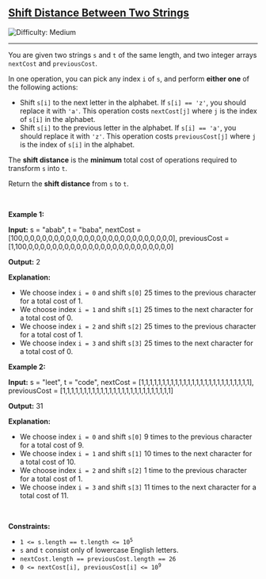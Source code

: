 <h2><a href="https://leetcode.com/problems/shift-distance-between-two-strings">Shift Distance Between Two Strings</a></h2> <img src='https://img.shields.io/badge/Difficulty-Medium-orange' alt='Difficulty: Medium' /><hr><p>You are given two strings <code>s</code> and <code>t</code> of the same length, and two integer arrays <code>nextCost</code> and <code>previousCost</code>.</p>

<p>In one operation, you can pick any index <code>i</code> of <code>s</code>, and perform <strong>either one</strong> of the following actions:</p>

<ul>
	<li>Shift <code>s[i]</code> to the next letter in the alphabet. If <code>s[i] == &#39;z&#39;</code>, you should replace it with <code>&#39;a&#39;</code>. This operation costs <code>nextCost[j]</code> where <code>j</code> is the index of <code>s[i]</code> in the alphabet.</li>
	<li>Shift <code>s[i]</code> to the previous letter in the alphabet. If <code>s[i] == &#39;a&#39;</code>, you should replace it with <code>&#39;z&#39;</code>. This operation costs <code>previousCost[j]</code> where <code>j</code> is the index of <code>s[i]</code> in the alphabet.</li>
</ul>

<p>The <strong>shift distance</strong> is the <strong>minimum</strong> total cost of operations required to transform <code>s</code> into <code>t</code>.</p>

<p>Return the <strong>shift distance</strong> from <code>s</code> to <code>t</code>.</p>

<p>&nbsp;</p>
<p><strong class="example">Example 1:</strong></p>

<div class="example-block">
<p><strong>Input:</strong> <span class="example-io">s = &quot;abab&quot;, t = &quot;baba&quot;, nextCost = [100,0,0,0,0,0,0,0,0,0,0,0,0,0,0,0,0,0,0,0,0,0,0,0,0,0], previousCost = [1,100,0,0,0,0,0,0,0,0,0,0,0,0,0,0,0,0,0,0,0,0,0,0,0,0]</span></p>

<p><strong>Output:</strong> <span class="example-io">2</span></p>

<p><strong>Explanation:</strong></p>

<ul>
	<li>We choose index <code>i = 0</code> and shift <code>s[0]</code> 25 times to the previous character for a total cost of 1.</li>
	<li>We choose index <code>i = 1</code> and shift <code>s[1]</code> 25 times to the next character for a total cost of 0.</li>
	<li>We choose index <code>i = 2</code> and shift <code>s[2]</code> 25 times to the previous character for a total cost of 1.</li>
	<li>We choose index <code>i = 3</code> and shift <code>s[3]</code> 25 times to the next character for a total cost of 0.</li>
</ul>
</div>

<p><strong class="example">Example 2:</strong></p>

<div class="example-block">
<p><strong>Input:</strong> <span class="example-io">s = &quot;leet&quot;, t = &quot;code&quot;, nextCost = [1,1,1,1,1,1,1,1,1,1,1,1,1,1,1,1,1,1,1,1,1,1,1,1,1,1], previousCost = [1,1,1,1,1,1,1,1,1,1,1,1,1,1,1,1,1,1,1,1,1,1,1,1,1,1]</span></p>

<p><strong>Output:</strong> <span class="example-io">31</span></p>

<p><strong>Explanation:</strong></p>

<ul>
	<li>We choose index <code>i = 0</code> and shift <code>s[0]</code> 9 times to the previous character for a total cost of 9.</li>
	<li>We choose index <code>i = 1</code> and shift <code>s[1]</code> 10 times to the next character for a total cost of 10.</li>
	<li>We choose index <code>i = 2</code> and shift <code>s[2]</code> 1 time to the previous character for a total cost of 1.</li>
	<li>We choose index <code>i = 3</code> and shift <code>s[3]</code> 11 times to the next character for a total cost of 11.</li>
</ul>
</div>

<p>&nbsp;</p>
<p><strong>Constraints:</strong></p>

<ul>
	<li><code>1 &lt;= s.length == t.length &lt;= 10<sup>5</sup></code></li>
	<li><code>s</code> and <code>t</code> consist only of lowercase English letters.</li>
	<li><code>nextCost.length == previousCost.length == 26</code></li>
	<li><code>0 &lt;= nextCost[i], previousCost[i] &lt;= 10<sup>9</sup></code></li>
</ul>
